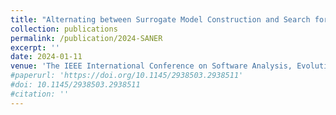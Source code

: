 ```yaml
---
title: "Alternating between Surrogate Model Construction and Search for Configurations of an Autonomous Delivery System"
collection: publications
permalink: /publication/2024-SANER
excerpt: ''
date: 2024-01-11
venue: 'The IEEE International Conference on Software Analysis, Evolution and Reengineering (SANER 2024, Industry Track)'
#paperurl: 'https://doi.org/10.1145/2938503.2938511'
#doi: 10.1145/2938503.2938511
#citation: ''
---
```


